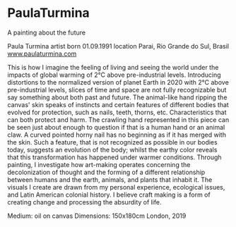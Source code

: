 # PaulaTurmina
A painting about the future

Paula Turmina
artist
born 01.09.1991
location Parai, Rio Grande do Sul, Brasil
www.paulaturmina.com

This is how I imagine the feeling of living and seeing the world under the impacts of global warming of 2°C above pre-industrial levels.
Introducing distortions to the normalized version of planet Earth in 2020 with 2°C above pre-industrial levels, slices of time and space are not fully recognizable but say something about both past and future.
The animal-like hand ripping the canvas' skin speaks of instincts and certain features of different bodies that evolved for protection, such as nails, teeth, thorns, etc. Characteristics that can both protect and harm.
The crawling hand represented in this piece can be seen just about enough to question if that is a human hand or an animal claw. A curved pointed horny nail has no beginning as if it has merged with the skin. Such a feature, that is not recognized as possible in our bodies today, suggests an evolution of the body; whilst the earthy color reveals that this transformation has happened under warmer conditions.
Through painting, I investigate how art-making operates concerning the decolonization of thought and the forming of a different relationship between humans and the earth, animals, and plants that inhabit it. 
The visuals I create are drawn from my personal experience, ecological issues, and Latin American colonial history. I believe craft making is a form of creating change and processing the absurdity of life.

Medium: oil on canvas
Dimensions: 150x180cm
London, 2019
